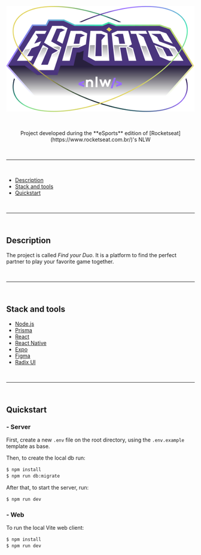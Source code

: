 <p align="center">
  <img src="./assets/logo-nlw-esports.svg" alt="Next Level Week Esports Logo"/>
</p>

<br>

<p align="center">
  Project developed during the **eSports** edition of [Rocketseat](https://www.rocketseat.com.br/)'s NLW 
</p>

<br>

<!-- The web client is deployed on Vercel here:

The server is deployed on Fly here: 

-->

<hr>
<br>

  - [Description](#description)
  - [Stack and tools](#stack-and-tools)
  - [Quickstart](#quickstart)

<br>
<hr>
<br>

## Description

The project is called *Find your Duo*.
It is a platform to find the perfect partner to play your favorite game together.

<br>
<hr>
<br>

## Stack and tools

* [Node.js](https://nodejs.org/en/)
* [Prisma](https://www.prisma.io/)
* [React](https://reactjs.org/)
* [React Native](https://reactnative.dev/)
* [Expo](https://expo.dev/)
* [Figma](https://www.figma.com/)
* [Radix UI](https://www.radix-ui.com/)

<br>
<hr>
<br>

## Quickstart

### - Server

First, create a new ``.env`` file on the root directory, using the `.env.example` template as base.

Then, to create the local db run:
```sh
$ npm install
$ npm run db:migrate
```

After that, to start the server, run:
```sh
$ npm run dev
```

### - Web

To run the local Vite web client:
```sh
$ npm install
$ npm run dev
```
